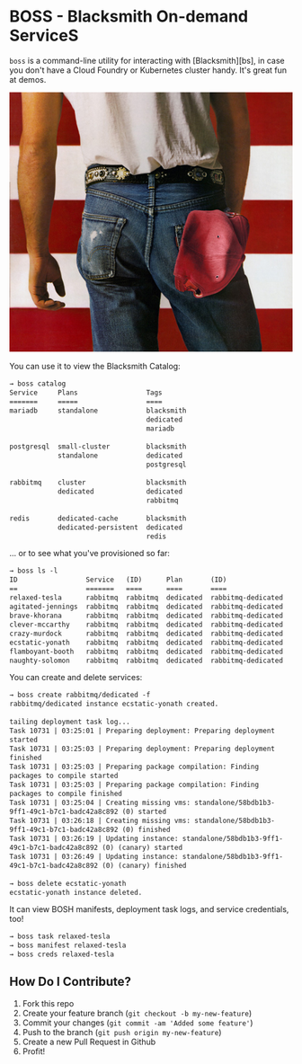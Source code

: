 BOSS - Blacksmith On-demand ServiceS
====================================

`boss` is a command-line utility for interacting with
[Blacksmith][bs], in case you don't have a Cloud Foundry or
Kubernetes cluster handy.  It's great fun at demos.

![boss is not in any way affiliate with THE BOSS, Bruce Springsteen](boss.jpg)

You can use it to view the Blacksmith Catalog:

```
→ boss catalog
Service     Plans                 Tags
=======     =====                 ====
mariadb     standalone            blacksmith
                                  dedicated
                                  mariadb

postgresql  small-cluster         blacksmith
            standalone            dedicated
                                  postgresql

rabbitmq    cluster               blacksmith
            dedicated             dedicated
                                  rabbitmq

redis       dedicated-cache       blacksmith
            dedicated-persistent  dedicated
                                  redis
```

... or to see what you've provisioned so far:

```
→ boss ls -l
ID                 Service   (ID)      Plan       (ID)
==                 =======   ====      ====       ====
relaxed-tesla      rabbitmq  rabbitmq  dedicated  rabbitmq-dedicated
agitated-jennings  rabbitmq  rabbitmq  dedicated  rabbitmq-dedicated
brave-khorana      rabbitmq  rabbitmq  dedicated  rabbitmq-dedicated
clever-mccarthy    rabbitmq  rabbitmq  dedicated  rabbitmq-dedicated
crazy-murdock      rabbitmq  rabbitmq  dedicated  rabbitmq-dedicated
ecstatic-yonath    rabbitmq  rabbitmq  dedicated  rabbitmq-dedicated
flamboyant-booth   rabbitmq  rabbitmq  dedicated  rabbitmq-dedicated
naughty-solomon    rabbitmq  rabbitmq  dedicated  rabbitmq-dedicated
```

You can create and delete services:

```
→ boss create rabbitmq/dedicated -f
rabbitmq/dedicated instance ecstatic-yonath created.

tailing deployment task log...
Task 10731 | 03:25:01 | Preparing deployment: Preparing deployment started
Task 10731 | 03:25:03 | Preparing deployment: Preparing deployment finished
Task 10731 | 03:25:03 | Preparing package compilation: Finding packages to compile started
Task 10731 | 03:25:03 | Preparing package compilation: Finding packages to compile finished
Task 10731 | 03:25:04 | Creating missing vms: standalone/58bdb1b3-9ff1-49c1-b7c1-badc42a8c892 (0) started
Task 10731 | 03:26:18 | Creating missing vms: standalone/58bdb1b3-9ff1-49c1-b7c1-badc42a8c892 (0) finished
Task 10731 | 03:26:19 | Updating instance: standalone/58bdb1b3-9ff1-49c1-b7c1-badc42a8c892 (0) (canary) started
Task 10731 | 03:26:49 | Updating instance: standalone/58bdb1b3-9ff1-49c1-b7c1-badc42a8c892 (0) (canary) finished

→ boss delete ecstatic-yonath
ecstatic-yonath instance deleted.
```

It can view BOSH manifests, deployment task logs, and service
credentials, too!

```
→ boss task relaxed-tesla
→ boss manifest relaxed-tesla
→ boss creds relaxed-tesla
```

How Do I Contribute?
--------------------

  1. Fork this repo
  2. Create your feature branch (`git checkout -b my-new-feature`)
  3. Commit your changes (`git commit -am 'Added some feature'`)
  4. Push to the branch (`git push origin my-new-feature`)
  5. Create a new Pull Request in Github
  6. Profit!

